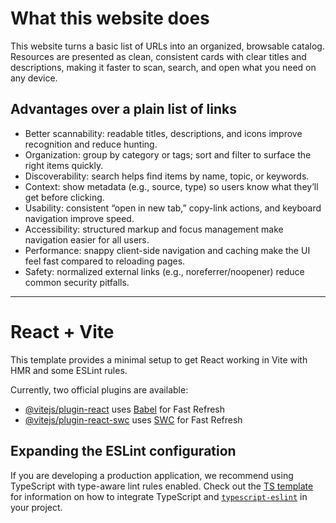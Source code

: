 # What this website does

This website turns a basic list of URLs into an organized, browsable catalog. Resources are presented as clean, consistent cards with clear titles and descriptions, making it faster to scan, search, and open what you need on any device.

## Advantages over a plain list of links

- Better scannability: readable titles, descriptions, and icons improve recognition and reduce hunting.
- Organization: group by category or tags; sort and filter to surface the right items quickly.
- Discoverability: search helps find items by name, topic, or keywords.
- Context: show metadata (e.g., source, type) so users know what they’ll get before clicking.
- Usability: consistent “open in new tab,” copy-link actions, and keyboard navigation improve speed.
- Accessibility: structured markup and focus management make navigation easier for all users.
- Performance: snappy client-side navigation and caching make the UI feel fast compared to reloading pages.
- Safety: normalized external links (e.g., noreferrer/noopener) reduce common security pitfalls.

---

# React + Vite

This template provides a minimal setup to get React working in Vite with HMR and some ESLint rules.

Currently, two official plugins are available:

- [@vitejs/plugin-react](https://github.com/vitejs/vite-plugin-react/blob/main/packages/plugin-react) uses [Babel](https://babeljs.io/) for Fast Refresh
- [@vitejs/plugin-react-swc](https://github.com/vitejs/vite-plugin-react/blob/main/packages/plugin-react-swc) uses [SWC](https://swc.rs/) for Fast Refresh

## Expanding the ESLint configuration

If you are developing a production application, we recommend using TypeScript with type-aware lint rules enabled. Check out the [TS template](https://github.com/vitejs/vite/tree/main/packages/create-vite/template-react-ts) for information on how to integrate TypeScript and [`typescript-eslint`](https://typescript-eslint.io) in your project.
